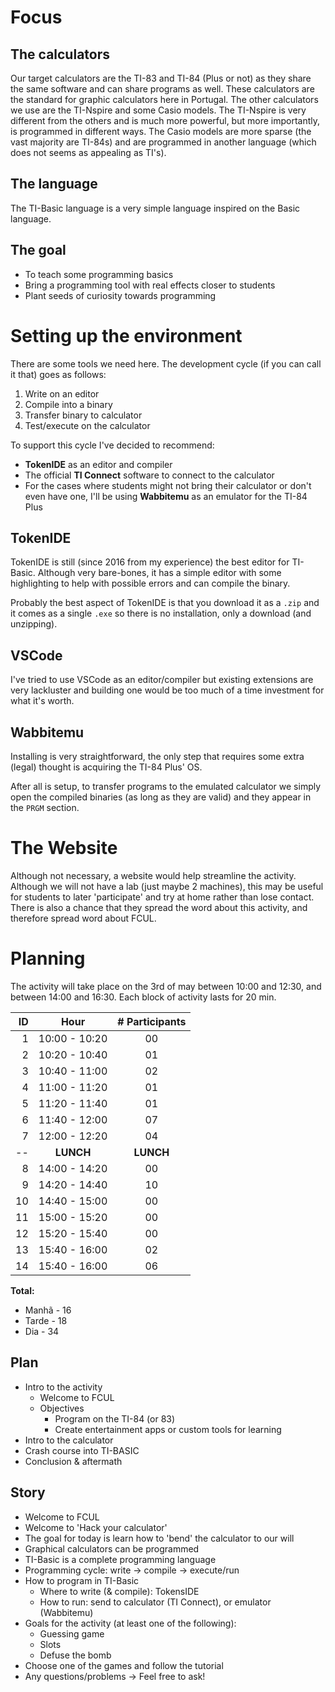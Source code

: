 # Focus
## The calculators
Our target calculators are the TI-83 and TI-84 (Plus or not) as they share the same software and 
    can share programs as well. These calculators are the standard for graphic calculators here in
    Portugal. The other calculators we use are the TI-Nspire and some Casio models. The TI-Nspire 
    is very different from the others and is much more powerful, but more importantly, is 
    programmed in different ways. The Casio models are more sparse (the vast majority are TI-84s)
    and are programmed in another language (which does not seems as appealing as TI's).

## The language
The TI-Basic language is a very simple language inspired on the Basic language.

## The goal
- To teach some programming basics
- Bring a programming tool with real effects closer to students
- Plant seeds of curiosity towards programming


# Setting up the environment
There are some tools we need here. The development cycle (if you can call it that) goes as follows:
1. Write on an editor
2. Compile into a binary
3. Transfer binary to calculator
4. Test/execute on the calculator

To support this cycle I've decided to recommend:
- **TokenIDE** as an editor and compiler
- The official **TI Connect** software to connect to the calculator
- For the cases where students might not bring their calculator or don't even have one, I'll be 
    using **Wabbitemu** as an emulator for the TI-84 Plus

## TokenIDE
TokenIDE is still (since 2016 from my experience) the best editor for TI-Basic. Although very 
    bare-bones, it has a simple editor with some highlighting to help with possible errors and
    can compile the binary.

Probably the best aspect of TokenIDE is that you download it as a `.zip` and it comes as a 
    single `.exe` so there is no installation, only a download (and unzipping).

## VSCode
I've tried to use VSCode as an editor/compiler but existing extensions are very lackluster and 
    building one would be too much of a time investment for what it's worth.

## Wabbitemu
Installing is very straightforward, the only step that requires some extra (legal) thought is 
    acquiring the TI-84 Plus' OS.

After all is setup, to transfer programs to the emulated calculator we simply open the compiled
    binaries (as long as they are valid) and they appear in the `PRGM` section.

# The Website
Although not necessary, a website would help streamline the activity.
Although we will not have a lab (just maybe 2 machines), this may be useful for students to later
    'participate' and try at home rather than lose contact. There is also a chance that they spread
    the word about this activity, and therefore spread word about FCUL.

# Planning
The activity will take place on the 3rd of may between 10:00 and 12:30, and between 14:00 and 16:30.
Each block of activity lasts for 20 min.

| ID |     Hour      | # Participants |
| -: | :-----------: | :------------: |
|  1 | 10:00 - 10:20 |       00       |
|  2 | 10:20 - 10:40 |       01       |
|  3 | 10:40 - 11:00 |       02       |
|  4 | 11:00 - 11:20 |       01       |
|  5 | 11:20 - 11:40 |       01       |
|  6 | 11:40 - 12:00 |       07       |
|  7 | 12:00 - 12:20 |       04       |
| -- |   **LUNCH**   |   **LUNCH**    |
|  8 | 14:00 - 14:20 |       00       |
|  9 | 14:20 - 14:40 |       10       |
| 10 | 14:40 - 15:00 |       00       |
| 11 | 15:00 - 15:20 |       00       |
| 12 | 15:20 - 15:40 |       00       |
| 13 | 15:40 - 16:00 |       02       |
| 14 | 15:40 - 16:00 |       06       |

**Total:**
- Manhã - 16
- Tarde - 18
- Dia - 34

## Plan

- Intro to the activity
    - Welcome to FCUL
    - Objectives
        - Program on the TI-84 (or 83)
        - Create entertainment apps or custom tools for learning
- Intro to the calculator
- Crash course into TI-BASIC
- Conclusion & aftermath

## Story

- Welcome to FCUL
- Welcome to 'Hack your calculator'
- The goal for today is learn how to 'bend' the calculator to our will
- Graphical calculators can be programmed
- TI-Basic is a complete programming language
- Programming cycle: write -> compile -> execute/run
- How to program in TI-Basic
    - Where to write (& compile): TokensIDE
    - How to run: send to calculator (TI Connect), or emulator (Wabbitemu)
- Goals for the activity (at least one of the following):
    - Guessing game
    - Slots
    - Defuse the bomb
- Choose one of the games and follow the tutorial
- Any questions/problems -> Feel free to ask!